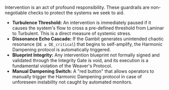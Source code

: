 Intervention is an act of profound responsibility. These guardrails are non-negotiable checks to protect the systems we seek to aid.

-   **Turbulence Threshold:** An intervention is immediately paused if it causes the system's flow to cross a pre-defined threshold from Laminar to Turbulent. This is a direct measure of systemic stress.
-   **Dissonance Echo Cascade:** If the Gambit generates unintended chaotic resonance (`DE ≥ DE_critical`) that begins to self-amplify, the Harmonic Dampening protocol is automatically triggered.
-   **Blueprint Integrity:** Any intervention blueprint not formally signed and validated through the Integrity Gate is void, and its execution is a fundamental violation of the Weaver's Protocol.
-   **Manual Dampening Switch:** A "red button" that allows operators to manually trigger the Harmonic Dampening protocol in case of unforeseen instability not caught by automated monitors.